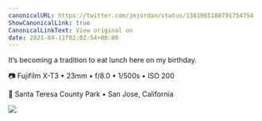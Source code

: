 ```yaml
---
canonicalURL: https://twitter.com/jmjordan/status/1381065188791754754
ShowCanonicalLink: true
CanonicalLinkText: View original on
date: 2021-04-11T02:02:54+00:00
---
```

It’s becoming a tradition to eat lunch here on my birthday.

📷 Fujifilm X-T3 • 23mm • f/8.0 • 1/500s • ISO 200

📍 Santa Teresa County Park • San Jose, California

![](/images/1381065188791754754-EyqHd-rWgAEfupK.jpg)